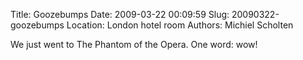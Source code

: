 Title: Goozebumps
Date: 2009-03-22 00:09:59
Slug: 20090322-goozebumps
Location: London hotel room
Authors: Michiel Scholten

<p>We just went to The Phantom of the Opera. One word: wow!</p>